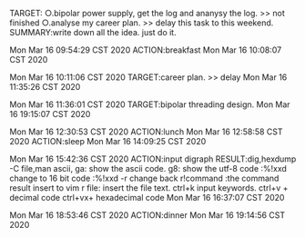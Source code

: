 TARGET:
○.bipolar power supply, get the log and ananysy the log. >> not finished 
○.analyse my career plan. >> delay this task to this  weekend.
SUMMARY:write down all the idea. just do it.

Mon Mar 16 09:54:29 CST 2020
    ACTION:breakfast
Mon Mar 16 10:08:07 CST 2020


Mon Mar 16 10:11:06 CST 2020
    TARGET:career plan. >> delay
Mon Mar 16 11:35:26 CST 2020


Mon Mar 16 11:36:01 CST 2020
    TARGET:bipolar threading design.
Mon Mar 16 19:15:07 CST 2020
    
    
Mon Mar 16 12:30:53 CST 2020
    ACTION:lunch
Mon Mar 16 12:58:58 CST 2020
    ACTION:sleep
Mon Mar 16 14:09:25 CST 2020
    
    
Mon Mar 16 15:42:36 CST 2020
    ACTION:input digraph
    RESULT:dig,hexdump -C file,man ascii,
    ga: show the ascii code.
    g8: show the utf-8 code
    :%!xxd change to 16 bit code
    :%!xxd -r change back
    r!command :the command result insert to vim
    r file: insert the file text. 
    ctrl+k input keywords.
    ctrl+v + decimal code
    ctrl+vx+ hexadecimal code
Mon Mar 16 16:37:07 CST 2020

    
Mon Mar 16 18:53:46 CST 2020
    ACTION:dinner
Mon Mar 16 19:14:56 CST 2020

